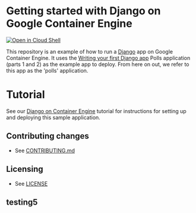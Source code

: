 # Getting started with Django on Google Container Engine

[![Open in Cloud Shell][shell_img]][shell_link]

[shell_img]: http://gstatic.com/cloudssh/images/open-btn.png
[shell_link]: https://console.cloud.google.com/cloudshell/open?git_repo=https://github.com/GoogleCloudPlatform/python-docs-samples&page=editor&open_in_editor=kubernetes_engine/django_tutorial/README.md

This repository is an example of how to run a [Django](https://www.djangoproject.com/) 
app on Google Container Engine. It uses the
[Writing your first Django app](https://docs.djangoproject.com/en/1.11/intro/tutorial01/)
Polls application (parts 1 and 2) as the example app to deploy. From here on
out, we refer to this app as the 'polls' application.


# Tutorial
See our [Django on Container Engine](https://cloud.google.com/python/django/kubernetes-engine) tutorial for instructions for setting up and deploying this sample application.


## Contributing changes

* See [CONTRIBUTING.md](https://github.com/GoogleCloudPlatform/python-docs-samples/blob/master/CONTRIBUTING.md)


## Licensing

* See [LICENSE](https://github.com/GoogleCloudPlatform/python-docs-samples/blob/master/LICENSE)

## testing5
